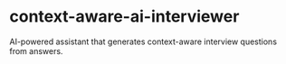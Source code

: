 # context-aware-ai-interviewer
AI-powered assistant that generates context-aware interview questions from answers.
